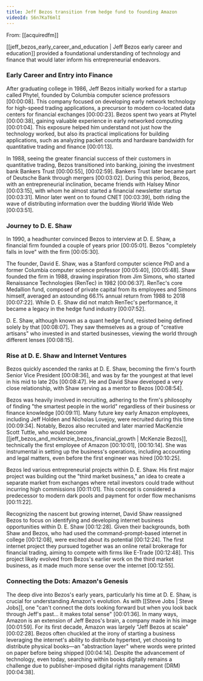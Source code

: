```yaml
---
title: Jeff Bezos transition from hedge fund to founding Amazon
videoId: S6n7KaT6mlI
---
```


From: [[acquiredfm]] <br/> 

[[jeff_bezos_early_career_and_education | Jeff Bezos early career and education]] provided a foundational understanding of technology and finance that would later inform his entrepreneurial endeavors.

### Early Career and Entry into Finance
After graduating college in 1986, Jeff Bezos initially worked for a startup called Phytel, founded by Columbia computer science professors <a class="yt-timestamp" data-t="00:00:08">[00:00:08]</a>. This company focused on developing early network technology for high-speed trading applications, a precursor to modern co-located data centers for financial exchanges <a class="yt-timestamp" data-t="00:00:23">[00:00:23]</a>. Bezos spent two years at Phytel <a class="yt-timestamp" data-t="00:00:38">[00:00:38]</a>, gaining valuable experience in early networked computing <a class="yt-timestamp" data-t="00:01:04">[00:01:04]</a>. This exposure helped him understand not just how the technology worked, but also its practical implications for building applications, such as analyzing packet counts and hardware bandwidth for quantitative trading and finance <a class="yt-timestamp" data-t="00:01:13">[00:01:13]</a>.

In 1988, seeing the greater financial success of their customers in quantitative trading, Bezos transitioned into banking, joining the investment bank Bankers Trust <a class="yt-timestamp" data-t="00:00:55">[00:00:55]</a>, <a class="yt-timestamp" data-t="00:02:59">[00:02:59]</a>. Bankers Trust later became part of Deutsche Bank through mergers <a class="yt-timestamp" data-t="00:03:02">[00:03:02]</a>. During this period, Bezos, with an entrepreneurial inclination, became friends with Halsey Minor <a class="yt-timestamp" data-t="00:03:15">[00:03:15]</a>, with whom he almost started a financial newsletter startup <a class="yt-timestamp" data-t="00:03:31">[00:03:31]</a>. Minor later went on to found CNET <a class="yt-timestamp" data-t="00:03:39">[00:03:39]</a>, both riding the wave of distributing information over the budding World Wide Web <a class="yt-timestamp" data-t="00:03:51">[00:03:51]</a>.

### Journey to D. E. Shaw
In 1990, a headhunter convinced Bezos to interview at D. E. Shaw, a financial firm founded a couple of years prior <a class="yt-timestamp" data-t="00:05:01">[00:05:01]</a>. Bezos "completely falls in love" with the firm <a class="yt-timestamp" data-t="00:05:30">[00:05:30]</a>.

The founder, David E. Shaw, was a Stanford computer science PhD and a former Columbia computer science professor <a class="yt-timestamp" data-t="00:05:40">[00:05:40]</a>, <a class="yt-timestamp" data-t="00:05:48">[00:05:48]</a>. Shaw founded the firm in 1988, drawing inspiration from Jim Simons, who started Renaissance Technologies (RenTec) in 1982 <a class="yt-timestamp" data-t="00:06:37">[00:06:37]</a>. RenTec's core Medallion fund, composed of private capital from its employees and Simons himself, averaged an astounding 66.1% annual return from 1988 to 2018 <a class="yt-timestamp" data-t="00:07:22">[00:07:22]</a>. While D. E. Shaw did not match RenTec's performance, it became a legacy in the hedge fund industry <a class="yt-timestamp" data-t="00:07:52">[00:07:52]</a>.

D. E. Shaw, although known as a quant hedge fund, resisted being defined solely by that <a class="yt-timestamp" data-t="00:08:07">[00:08:07]</a>. They saw themselves as a group of "creative artisans" who invested in and started businesses, viewing the world through different lenses <a class="yt-timestamp" data-t="00:08:15">[00:08:15]</a>.

### Rise at D. E. Shaw and Internet Ventures
Bezos quickly ascended the ranks at D. E. Shaw, becoming the firm's fourth Senior Vice President <a class="yt-timestamp" data-t="00:08:36">[00:08:36]</a>, and was by far the youngest at that level in his mid to late 20s <a class="yt-timestamp" data-t="00:08:47">[00:08:47]</a>. He and David Shaw developed a very close relationship, with Shaw serving as a mentor to Bezos <a class="yt-timestamp" data-t="00:08:54">[00:08:54]</a>.

Bezos was heavily involved in recruiting, adhering to the firm's philosophy of finding "the smartest people in the world" regardless of their business or finance knowledge <a class="yt-timestamp" data-t="00:09:11">[00:09:11]</a>. Many future key early Amazon employees, including Jeff Holden and Nicholas Lovejoy, were recruited during this time <a class="yt-timestamp" data-t="00:09:34">[00:09:34]</a>. Notably, Bezos also recruited and later married MacKenzie Scott Tuttle, who would become [[jeff_bezos_and_mckenzie_bezos_financial_growth | McKenzie Bezos]], technically the first employee of Amazon <a class="yt-timestamp" data-t="00:10:01">[00:10:01]</a>, <a class="yt-timestamp" data-t="00:10:14">[00:10:14]</a>. She was instrumental in setting up the business's operations, including accounting and legal matters, even before the first engineer was hired <a class="yt-timestamp" data-t="00:10:25">[00:10:25]</a>.

Bezos led various entrepreneurial projects within D. E. Shaw. His first major project was building out the "third market business," an idea to create a separate market from exchanges where retail investors could trade without incurring high commissions <a class="yt-timestamp" data-t="00:11:01">[00:11:01]</a>. This concept is considered a predecessor to modern dark pools and payment for order flow mechanisms <a class="yt-timestamp" data-t="00:11:22">[00:11:22]</a>.

Recognizing the nascent but growing internet, David Shaw reassigned Bezos to focus on identifying and developing internet business opportunities within D. E. Shaw <a class="yt-timestamp" data-t="00:12:28">[00:12:28]</a>. Given their backgrounds, both Shaw and Bezos, who had used the command-prompt-based internet in college <a class="yt-timestamp" data-t="00:12:08">[00:12:08]</a>, were excited about its potential <a class="yt-timestamp" data-t="00:12:24">[00:12:24]</a>. The first internet project they pursued together was an online retail brokerage for financial trading, aiming to compete with firms like E-Trade <a class="yt-timestamp" data-t="00:12:48">[00:12:48]</a>. This project likely evolved from Bezos's earlier work on the third market business, as it made much more sense over the internet <a class="yt-timestamp" data-t="00:12:55">[00:12:55]</a>.

### Connecting the Dots: Amazon's Genesis
The deep dive into Bezos's early years, particularly his time at D. E. Shaw, is crucial for understanding Amazon's evolution. As with [[Steve Jobs | Steve Jobs]], one "can't connect the dots looking forward but when you look back through Jeff's past... it makes total sense" <a class="yt-timestamp" data-t="00:01:36">[00:01:36]</a>. In many ways, Amazon is an extension of Jeff Bezos's brain, a company made in his image <a class="yt-timestamp" data-t="00:01:59">[00:01:59]</a>. For its first decade, Amazon was largely "Jeff Bezos at scale" <a class="yt-timestamp" data-t="00:02:28">[00:02:28]</a>. Bezos often chuckled at the irony of starting a business leveraging the internet's ability to distribute hypertext, yet choosing to distribute physical books—an "abstraction layer" where words were printed on paper before being shipped <a class="yt-timestamp" data-t="00:04:14">[00:04:14]</a>. Despite the advancement of technology, even today, searching within books digitally remains a challenge due to publisher-imposed digital rights management (DRM) <a class="yt-timestamp" data-t="00:04:38">[00:04:38]</a>.